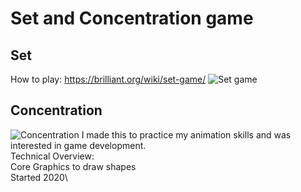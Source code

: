 # Set and Concentration game

## Set
How to play: https://brilliant.org/wiki/set-game/
![Set game](https://j.gifs.com/5QmMzA.gif) 
## Concentration
![Concentration](https://j.gifs.com/OMWG0Q.gif)
I made this to practice my animation skills and was interested in game development.\
Technical Overview:\
Core Graphics to draw shapes\
Started 2020\

